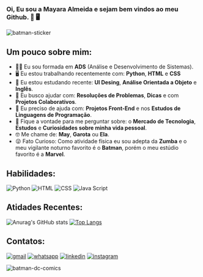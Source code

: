 ### Oi, Eu sou a Mayara Almeida e sejam bem vindos ao meu Github. 🦇 🖥️ 

![batman-sticker](https://user-images.githubusercontent.com/105395581/196307730-16daa096-13e4-4775-afd3-920a14dd23b6.gif)

## Um pouco sobre mim:

- :woman_student: Eu sou formada em **ADS** (Análise e Desenvolvimento de Sistemas).
- :desktop_computer: Eu estou trabalhando recentemente com: **Python**, **HTML** e **CSS**
- :open_book: Eu estou estudando recente: **UI Desing**, **Análise Orientada a Objeto** e **Inglês**.
- :handshake: Eu busco ajudar com: **Resoluções de Problemas**, **Dicas** e com **Projetos Colaborativos**.
- :raising_hand: Eu preciso de ajuda com: **Projetos Front-End** e nos **Estudos de Linguagens de Programação**.
-  💬 Fique a vontade para me perguntar sobre: o **Mercado de Tecnologia**, **Estudos** e **Curiosidades sobre minha vida pessoal**.
- :nerd_face: Me chame de: **May**, **Garota** ou **Ela**.
- :stuck_out_tongue_winking_eye: Fato Curioso: Como atividade física eu sou adepta da **Zumba** e o meu vigilante noturno favorito é o **Batman**, porém o meu estúdio favorito é a **Marvel**.


## Habilidades: 

![Python](https://img.shields.io/badge/Python-3776AB?style=for-the-badge&logo=python&logoColor=white)
![HTML](https://img.shields.io/badge/HTML-239120?style=for-the-badge&logo=html5&logoColor=white)
![CSS](https://img.shields.io/badge/CSS-239120?&style=for-the-badge&logo=css3&logoColor=white)
![Java Script](https://img.shields.io/badge/JavaScript-323330?style=for-the-badge&logo=javascript&logoColor=F7DF1E)


## Atidades Recentes: 

![Anurag's GitHub stats](https://github-readme-stats.vercel.app/api?username=mayalmeisousa&show_icons=true&theme=dracula)
[![Top Langs](https://github-readme-stats.vercel.app/api/top-langs/?username=mayalmeisousa&layout=compact&theme=dracula)](https://github.com/maylmeisousa/github-readme-stats)


## Contatos:

[![gmail](https://img.shields.io/badge/Gmail-D14836?style=for-the-badge&logo=gmail&logoColor=white)](https://mail.google.com/mail/u/2/#inbox)
[![whatsapp](https://img.shields.io/badge/WhatsApp-25D366?style=for-the-badge&logo=whatsapp&logoColor=white)](https://api.whatsapp.com/send?phone=5521992102226&text=Oi%2C%20Tudo%20Bem%3F%20Deixe%20o%20seu%20recado%20que%20em%20breve%20entrarei%20em%20contato.) 
[![linkedin](https://img.shields.io/badge/LinkedIn-0077B5?style=for-the-badge&logo=linkedin&logoColor=white)](https://www.linkedin.com/in/may-a-sousa/)
[![instagram](https://img.shields.io/badge/Instagram-E4405F?style=for-the-badge&logo=instagram&logoColor=white)](https://www.instagram.com/may_almeisousa/)

![batman-dc-comics](https://user-images.githubusercontent.com/105395581/195218924-ebf3c682-5a59-4933-89e3-728fa5d379d2.gif)
